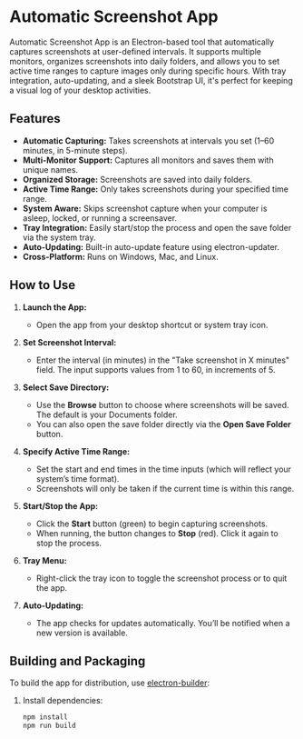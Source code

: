 # Automatic Screenshot App
 Automatic Screenshot App is an Electron-based tool that automatically captures screenshots at user-defined intervals. It supports multiple monitors, organizes screenshots into daily folders, and allows you to set active time ranges to capture images only during specific hours. With tray integration, auto-updating, and a sleek Bootstrap UI, it's perfect for keeping a visual log of your desktop activities.

## Features

- **Automatic Capturing:** Takes screenshots at intervals you set (1–60 minutes, in 5-minute steps).
- **Multi-Monitor Support:** Captures all monitors and saves them with unique names.
- **Organized Storage:** Screenshots are saved into daily folders.
- **Active Time Range:** Only takes screenshots during your specified time range.
- **System Aware:** Skips screenshot capture when your computer is asleep, locked, or running a screensaver.
- **Tray Integration:** Easily start/stop the process and open the save folder via the system tray.
- **Auto-Updating:** Built-in auto-update feature using electron-updater.
- **Cross-Platform:** Runs on Windows, Mac, and Linux.

## How to Use

1. **Launch the App:**
   - Open the app from your desktop shortcut or system tray icon.

2. **Set Screenshot Interval:**
   - Enter the interval (in minutes) in the "Take screenshot in X minutes" field. The input supports values from 1 to 60, in increments of 5.

3. **Select Save Directory:**
   - Use the **Browse** button to choose where screenshots will be saved. The default is your Documents folder.
   - You can also open the save folder directly via the **Open Save Folder** button.

4. **Specify Active Time Range:**
   - Set the start and end times in the time inputs (which will reflect your system’s time format).
   - Screenshots will only be taken if the current time is within this range.

5. **Start/Stop the App:**
   - Click the **Start** button (green) to begin capturing screenshots.
   - When running, the button changes to **Stop** (red). Click it again to stop the process.

6. **Tray Menu:**
   - Right-click the tray icon to toggle the screenshot process or to quit the app.

7. **Auto-Updating:**
   - The app checks for updates automatically. You’ll be notified when a new version is available.

## Building and Packaging

To build the app for distribution, use [electron-builder](https://www.electron.build/):

1. Install dependencies:
   ```bash
   npm install
   npm run build
